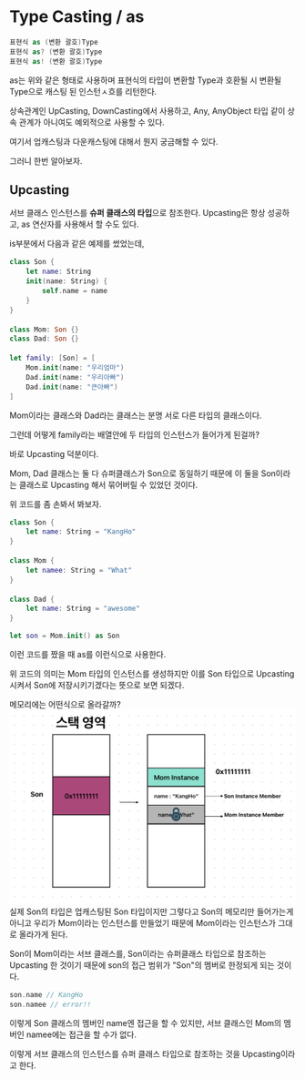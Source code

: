 # Type Casting / as
```swift
표현식 as (변환 괄호)Type
표현식 as? (변환 괄호)Type
표현식 as! (변환 괄호)Type
```
as는 위와 같은 형태로 사용하며 표현식의 타입이 변환할 Type과 호환될 시 변환될 Type으로 캐스팅 된 인스턴ㅅ흐를 리턴한다.

상속관계인 UpCasting, DownCasting에서 사용하고, Any, AnyObject 타입 같이 상속 관계가 아니여도 예외적으로 사용할 수 있다.

여기서 업캐스팅과 다운캐스팅에 대해서 뭔지 궁금해할 수 있다.

그러니 한번 알아보자.
## Upcasting
서브 클래스 인스턴스를 **슈퍼 클래스의 타입**으로 참조한다.
Upcasting은 항상 성공하고, as 연산자를 사용해서 할 수도 있다.

is부분에서 다음과 같은 예제를 썼었는데,
```swift
class Son {
    let name: String
    init(name: String) {
        self.name = name
    }
}

class Mom: Son {}
class Dad: Son {}

let family: [Son] = [
    Mom.init(name: "우리엄마")
    Dad.init(name: "우리아빠")
    Dad.init(name: "큰아빠")
]
```
Mom이라는 클래스와 Dad라는 클래스는 분명 서로 다른 타입의 클래스이다.

그런데 어떻게 family라는 배열안에 두 타입의 인스턴스가 들어가게 된걸까?

바로 Upcasting 덕분이다.

Mom, Dad 클래스는 둘 다 슈퍼클래스가 Son으로 동일하기 때문에 이 둘을 Son이라는 클래스로 Upcasting 해서 묶어버릴 수 있었던 것이다.

위 코드를 좀 손봐서 봐보자.
```swift
class Son {
    let name: String = "KangHo"
}

class Mom {
    let namee: String = "What"
}

class Dad {
    let name: String = "awesome"
}
```
```swift
let son = Mom.init() as Son
```
이런 코드를 짰을 때 as를 이런식으로 사용한다.

위 코드의 의미는 Mom 타입의 인스턴스를 생성하지만 이를 Son 타입으로 Upcasting 시켜서 Son에 저장시키기겠다는 뜻으로 보면 되겠다.

메모리에는 어떤식으로 올라갈까?
![](as메모리1.png)
실제 Son의 타입은 업캐스팅된 Son 타입이지만 그렇다고 Son의 메모리만 들어가는게 아니고 우리가 Mom이라는 인스턴스를 만들었기 때문에 Mom이라는 인스턴스가 그대로 올라가게 된다.

Son이 Mom이라는 서브 클래스를, Son이라는 슈퍼클래스 타입으로 참조하는 Upcasting 한 것이기 때문에 son의 접근 범위가 "Son"의 멤버로 한정되게 되는 것이다.
```swift
son.name // KangHo
son.namee // error!!
```
이렇게 Son 클래스의 멤버인 name엔 접근을 할 수 있지만, 서브 클래스인 Mom의 멤버인 namee에는 접근을 할 수가 없다.

이렇게 서브 클래스의 인스턴스를 슈퍼 클래스 타입으로 참조하는 것을 Upcasting이라고 한다.